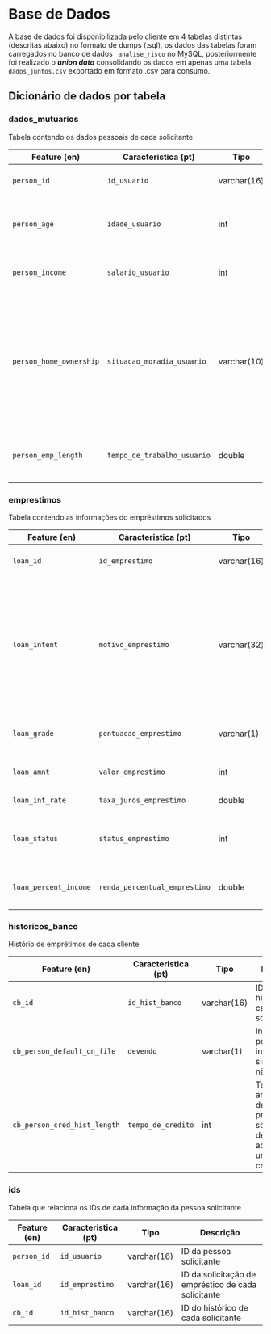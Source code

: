 # Base de Dados
A base de dados foi disponibilizada pelo cliente em 4 tabelas distintas (descritas abaixo) no formato de dumps (.sql), os dados das tabelas foram carregados no banco de dados ` analise_risco` no MySQL, posteriormente foi realizado o ***union data*** consolidando os dados em apenas uma tabela `dados_juntos.csv` exportado em formato .csv para consumo.


## Dicionário de dados por tabela

### dados_mutuarios
Tabela contendo os dados pessoais de cada solicitante

| Feature (en) | Caracteristica (pt) | Tipo | Descrição |
| --- | --- | --- | --- |
|`person_id`| `id_usuario` | varchar(16) | ID da pessoa solicitante|
| `person_age` | `idade_usuario` | int | Idade da pessoa - em anos - que solicita empréstimo |
| `person_income` | `salario_usuario` | int | Salário anual da pessoa solicitante |
| `person_home_ownership` | `situacao_moradia_usuario` | varchar(10) | Situação da propriedade que a pessoa possui: *Alugada* (`Rent`), *Própria* (`Own`), *Hipotecada* (`Mortgage`) e *Outros* (`Other`) |
| `person_emp_length` | `tempo_de_trabalho_usuario` | double | Tempo - em anos - que a pessoa trabalhou |


### emprestimos
Tabela contendo as informações do empréstimos solicitados

| Feature (en) | Caracteristica (pt) | Tipo | Descrição |
| --- | --- | --- | --- |
|`loan_id`| `id_emprestimo` | varchar(16) | ID da solicitação de empréstico de cada solicitante|
| `loan_intent` | `motivo_emprestimo` | varchar(32) | Motivo do empréstimo: *Pessoal* (`Personal`), *Educativo* (`Education`), *Médico* (`Medical`), *Empreendimento* (`Venture`), *Melhoria do lar* (`Homeimprovement`), *Pagamento de débitos* (`Debtconsolidation`) |
| `loan_grade` | `pontuacao_emprestimo` | varchar(1) | Pontuação de empréstimos, por nível variando de `A` a `G` |
| `loan_amnt` | `valor_emprestimo` | int | Valor total do empréstimo solicitado |
| `loan_int_rate` | `taxa_juros_emprestimo` | double |  Taxa de juros do Emprestímo|
| `loan_status` | `status_emprestimo` | int | Status do Empréstimo ( Inadimplentes = 1 / Não-Inadimplentes= 0) |
| `loan_percent_income` | `renda_percentual_emprestimo` | double |  Renda percentual entre o *valor total do empréstimo* e o *salário anual* |


### historicos_banco
Histório de emprétimos de cada cliente

| Feature (en) | Caracteristica (pt) | Tipo | Descrição |
| --- | --- | --- | --- |
|`cb_id`| `id_hist_banco` | varchar(16) | ID do histórico de cada solicitante|
| `cb_person_default_on_file` | `devendo` | varchar(1) |  Indica se a pessoa já foi inadimplente: sim (`Y`,`YES`) e não (`N`,`NO`) |
| `cb_person_cred_hist_length` | `tempo_de_credito` |  int | Tempo - em anos - desde a primeira solicitação de crédito ou aquisição de um cartão de crédito |


### ids
Tabela que relaciona os IDs de cada informação da pessoa solicitante

| Feature (en) | Caracteristica (pt) | Tipo | Descrição |
| --- | --- | --- | --- |
|`person_id`| `id_usuario`|  varchar(16) | ID da pessoa solicitante|
|`loan_id`| `id_emprestimo`|  varchar(16) | ID da solicitação de empréstico de cada solicitante|
|`cb_id`| `id_hist_banco`|  varchar(16) | ID do histórico de cada solicitante|




